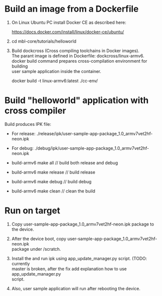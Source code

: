 Build an image from a Dockerfile          
================================          
          
1. On Linux Ubuntu PC install Docker CE as described here:              
          
    https://docs.docker.com/install/linux/docker-ce/ubuntu/            
          
1. cd mbl-core/tutorials/helloworld          
             
1. Build dockcross (Cross compiling toolchains in Docker images).             
   The parant image is defined in Dockerfile: dockcross/linux-armv6.            
   docker build command prepares cross-compilation environment for building             
   user sample application inside the container.            
             
   docker build -t linux-armv6:latest ./cc-env/          
             
             
Build "helloworld" application with cross compiler          
==================================================          
        
Build produces IPK file:          
        
   * For release: ./release/ipk/user-sample-app-package_1.0_armv7vet2hf-neon.ipk        
   * For debug: ./debug/ipk/user-sample-app-package_1.0_armv7vet2hf-neon.ipk        
          
   * build-armv6 make all       // build both release and debug            
   * build-armv6 make release   // build release            
   * build-armv6 make debug     // build debug            
   * build-armv6 make clean     // clean the build            
           
             
Run on target          
=============          
          
1. Copy user-sample-app-package_1.0_armv7vet2hf-neon.ipk package to the device.          
          
1. After the device boot, copy user-sample-app-package_1.0_armv7vet2hf-neon.ipk           
   package under /scratch.          
          
1. Install the and run ipk using app_update_manager.py script. (TODO: currently      
   master is broken, after the fix add explanation how to use app_update_manager.py      
   script.      
           
1. Also, user sample application will run after rebooting the device.

